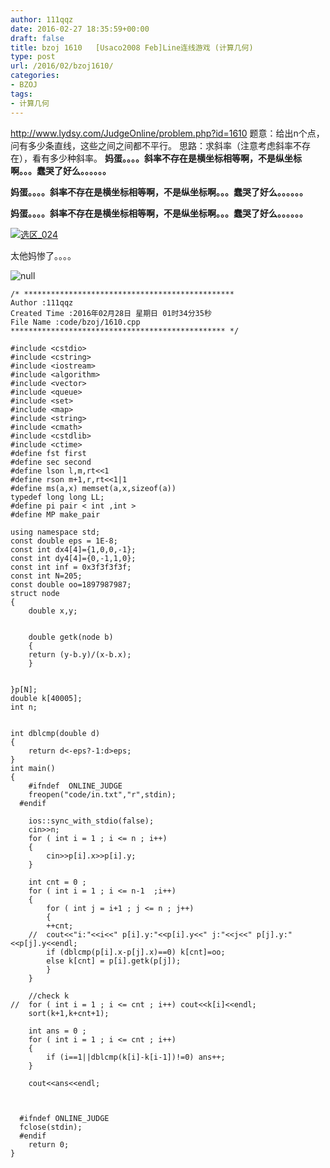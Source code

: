 ```yaml
---
author: 111qqz
date: 2016-02-27 18:35:59+00:00
draft: false
title: bzoj 1610   [Usaco2008 Feb]Line连线游戏 (计算几何)
type: post
url: /2016/02/bzoj1610/
categories:
- BZOJ
tags:
- 计算几何
---
```


http://www.lydsy.com/JudgeOnline/problem.php?id=1610
题意：给出n个点，问有多少条直线，这些之间之间都不平行。
思路：求斜率（注意考虑斜率不存在），看有多少种斜率。
**妈蛋。。。。斜率不存在是横坐标相等啊，不是纵坐标啊。。。蠢哭了好么。。。。。。**

**妈蛋。。。。斜率不存在是横坐标相等啊，不是纵坐标啊。。。蠢哭了好么。。。。。。**



**妈蛋。。。。斜率不存在是横坐标相等啊，不是纵坐标啊。。。蠢哭了好么。。。。。。**





[![选区_024](https://111qqz.com/wordpress/wp-content/uploads/2016/02/选区_024.png)
](https://111qqz.com/wordpress/wp-content/uploads/2016/02/选区_024.png)



太他妈惨了。。。。






![null](http://)


    
    /* ***********************************************
    Author :111qqz
    Created Time :2016年02月28日 星期日 01时34分35秒
    File Name :code/bzoj/1610.cpp
    ************************************************ */
    
    #include <cstdio>
    #include <cstring>
    #include <iostream>
    #include <algorithm>
    #include <vector>
    #include <queue>
    #include <set>
    #include <map>
    #include <string>
    #include <cmath>
    #include <cstdlib>
    #include <ctime>
    #define fst first
    #define sec second
    #define lson l,m,rt<<1
    #define rson m+1,r,rt<<1|1
    #define ms(a,x) memset(a,x,sizeof(a))
    typedef long long LL;
    #define pi pair < int ,int >
    #define MP make_pair
    
    using namespace std;
    const double eps = 1E-8;
    const int dx4[4]={1,0,0,-1};
    const int dy4[4]={0,-1,1,0};
    const int inf = 0x3f3f3f3f;
    const int N=205;
    const double oo=1897987987;
    struct node
    {
        double x,y;
    
    
        double getk(node b)
        {
    	return (y-b.y)/(x-b.x);
        }
        
    
    }p[N];
    double k[40005];
    int n;
    
    
    int dblcmp(double d)
    {
        return d<-eps?-1:d>eps;
    }
    int main()
    {
    	#ifndef  ONLINE_JUDGE 
    	freopen("code/in.txt","r",stdin);
      #endif
    
    	ios::sync_with_stdio(false);
    	cin>>n;
    	for ( int i = 1 ; i <= n ; i++)
    	{
    	    cin>>p[i].x>>p[i].y;
    	}
    
    	int cnt = 0 ;
    	for ( int i = 1 ; i <= n-1  ;i++)
    	{
    	    for ( int j = i+1 ; j <= n ; j++)
    	    {
    		++cnt;
    	//	cout<<"i:"<<i<<" p[i].y:"<<p[i].y<<" j:"<<j<<" p[j].y:"<<p[j].y<<endl;
    		if (dblcmp(p[i].x-p[j].x)==0) k[cnt]=oo;
    		else k[cnt] = p[i].getk(p[j]);
    	    }
    	}
    
    	//check k
    //	for ( int i = 1 ; i <= cnt ; i++) cout<<k[i]<<endl;
    	sort(k+1,k+cnt+1);
    
    	int ans = 0 ;
    	for ( int i = 1 ; i <= cnt ; i++)
    	{
    	    if (i==1||dblcmp(k[i]-k[i-1])!=0) ans++;
    	}
    
    	cout<<ans<<endl;
    
    
    
      #ifndef ONLINE_JUDGE  
      fclose(stdin);
      #endif
        return 0;
    }
    



